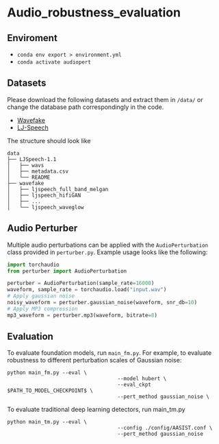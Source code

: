 # Audio_robustness_evaluation

## Enviroment

- ``conda env export > environment.yml``
- ``conda activate audiopert``

## Datasets

Please download the following datasets and extract them in ``/data/``  or change the database path correspondingly in the code.

- [Wavefake](https://zenodo.org/records/5642694) 
- [LJ-Speech](https://keithito.com/LJ-Speech-Dataset/)

The structure should look like

```
data
├── LJSpeech-1.1
│ 	├── wavs
│	├── metadata.csv
│ 	└── README
├── wavefake
│ 	├── ljspeech_full_band_melgan
│	├── ljspeech_hifiGAN
│	├── ...
│ 	└── ljspeech_waveglow
```

## Audio Perturber

Multiple audio perturbations can be applied with the ``AudioPerturbation`` class provided in ``perturber.py``. Example usage looks like the following:

```python
import torchaudio
from perturber import AudioPerturbation

perturber = AudioPerturbation(sample_rate=16000)
waveform, sample_rate = torchaudio.load("input.wav")
# Apply gaussian noise
noisy_waveform = perturber.gaussian_noise(waveform, snr_db=10)
# Apply MP3 compression
mp3_waveform = perturber.mp3(waveform, bitrate=8)
```

## Evaluation

To evaluate foundation models, run ``main_fm.py``. For example, to evaluate robustness to different perturbation scales of Gaussian noise:

```
python main_fm.py --eval \
									--model hubert \
									--eval_ckpt $PATH_TO_MODEL_CHECKPOINT$ \
									--pert_method gaussian_noise \ 
```



To evaluate traditional deep learning detectors, run main_tm.py

```
python main_tm.py --eval \
									--config ./config/AASIST.conf \
									--pert_method gaussian_noise
```